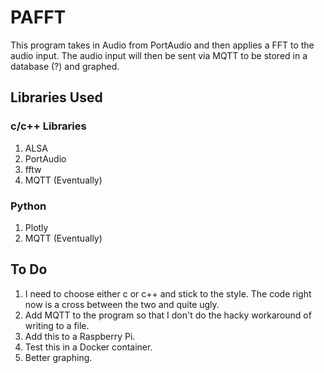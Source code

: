 # PAFFT
This program takes in Audio from PortAudio and then applies a FFT to the audio input. The audio input will then be sent via MQTT to be stored in a database (?) and graphed.

## Libraries Used
### c/c++ Libraries
1. ALSA
2. PortAudio
3. fftw
4. MQTT (Eventually)

### Python
1. Plotly
2. MQTT (Eventually)

## To Do
1. I need to choose either c or c++ and stick to the style. The code right now is a cross between the two and quite ugly.
2. Add MQTT to the program so that I don't do the hacky workaround of writing to a file.
3. Add this to a Raspberry Pi.
4. Test this in a Docker container.
5. Better graphing.

